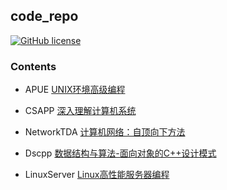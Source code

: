 ## code_repo

[![GitHub license](https://img.shields.io/badge/licence-MIT-green)](https://github.com/pusidun/code_repo/blob/master/LICENSE)


### Contents

- APUE [UNIX环境高级编程](https://book.douban.com/subject/1788421/)

- CSAPP [深入理解计算机系统](https://book.douban.com/subject/26912767/)

- NetworkTDA [计算机网络：自顶向下方法](https://book.douban.com/subject/26176870/)

- Dscpp [数据结构与算法-面向对象的C++设计模式](https://book.douban.com/subject/1237186/)

- LinuxServer [Linux高性能服务器编程](https://book.douban.com/subject/24722611/)